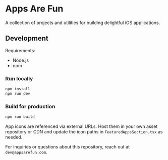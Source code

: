 # Apps Are Fun

A collection of projects and utilities for building delightful iOS applications.

## Development

Requirements:
- Node.js
- npm

### Run locally

```bash
npm install
npm run dev
```

### Build for production

```bash
npm run build
```

App icons are referenced via external URLs. Host them in your own asset
repository or CDN and update the icon paths in `FeaturedAppsSection.tsx`
as needed.

For inquiries or questions about this repository, reach out at
`dev@appsarefun.com`.
